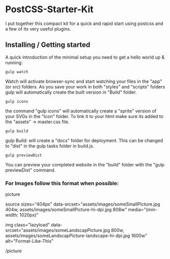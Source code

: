 
# PostCSS-Starter-Kit


I put together this compact kit for a quick and rapid start using postcss and
a few of its very useful plugins.

## Installing / Getting started

A quick introduction of the minimal setup you need to get a hello world up &
running.

```shell
gulp watch
```

Watch will activate browser-sync and start watching your files in the "app" (or src) folders. As you save your work in both "styles" and "scripts" folders gulp will automatically create
the built version in "Build" folder.

```shell
gulp icons
```

the command "gulp icons" will automatically create a "sprite" version of your
SVGs in the "Icon" folder. To link it to your html make sure its added to
the "assets" -> master.css file.

```shell
gulp build
```

gulp Build: will create a "docs" folder for deployment.
This can be changed to "dist" in the gulp tasks folder in build.js.

```shell
gulp previewDist
```

You can preview your completed website in the "build" folder
with the "gulp previewDist" command.





<!-- ######################################################### PERSONAL NOTES-->

### For Images follow this format when possible:

picture

  source sizes="404px" data-srcset="assets/images/someSmallPicture.jpg 404w,
  assets/images/someSmallPicture-hi-dpi.jpg 808w" media="(min-width: 1020px)"


  img class="lazyload" data-srcset="assets/images/someLandscapPicture.jpg 800w,
  assets/images/someLandscapPicture-landscape-hi-dpi.jpg 1600w" alt="Format-Like-This"

/picture
<!-- ##################################################### PERSONAL NOTES-- END>
